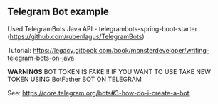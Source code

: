Telegram Bot example
--------------------

Used TelegramBots Java API - telegrambots-spring-boot-starter (https://github.com/rubenlagus/TelegramBots)

Tutorial: https://legacy.gitbook.com/book/monsterdeveloper/writing-telegram-bots-on-java



**WARNINGS**
BOT TOKEN IS FAKE!!! IF YOU WANT TO USE TAKE NEW TOKEN USING BotFather BOT ON TELEGRAM

See: https://core.telegram.org/bots#3-how-do-i-create-a-bot
